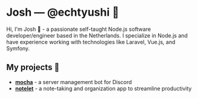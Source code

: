 
# Josh &mdash; @echtyushi 🌱

Hi, I'm Josh 👋 - a passionate self-taught Node.js software developer/engineer based in the Netherlands. I specialize in Node.js and have experience working with technologies like Laravel, Vue.js, and Symfony. 

## My projects 📌

- **[mocha](https://github.com/echtyushi/mocha)** - a server management bot for Discord
- **[notelet](https://github.com/echtyushi/notelet)** - a note-taking and organization app to streamline productivity
